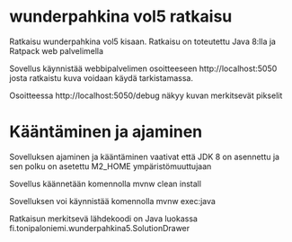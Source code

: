 # wunderpahkina vol5 ratkaisu
Ratkaisu wunderpahkina vol5 kisaan. Ratkaisu on toteutettu Java 8:lla ja Ratpack web palvelimella

Sovellus käynnistää webbipalvelimen osoitteeseen http://localhost:5050 josta ratkaistu kuva voidaan käydä tarkistamassa. 

Osoitteessa http://localhost:5050/debug näkyy kuvan merkitsevät pikselit

# Kääntäminen ja ajaminen

Sovelluksen ajaminen ja kääntäminen vaativat että JDK 8 on asennettu ja sen polku on asetettu M2_HOME ympäristömuuttujaan

Sovellus käännetään komennolla mvnw clean install

Sovelluksen voi käynnistää komennolla mvnw exec:java

Ratkaisun merkitsevä lähdekoodi on Java luokassa fi.tonipaloniemi.wunderpahkina5.SolutionDrawer
